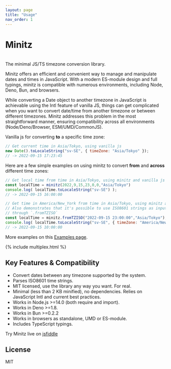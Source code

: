 ```yaml
---
layout: page
title: "Usage"
nav_order: 1
---
```


# Minitz
<br>
The minimal JS/TS timezone conversion library.

Minitz offers an efficient and convenient way to manage and manipulate dates and times in JavaScript. With a modern ES-module design and full typings, minitz is compatible with numerous environments, including Node, Deno, Bun, and browsers.

While converting a Date object to another timezone in JavaScript is achievable using the Intl feature of vanilla JS, things can get complicated when you want to convert date/time from another timezone or between different timezones. Minitz addresses this problem in the most straightforward manner, ensuring compatibility across all environments (Node/Deno/Browser, ESM/UMD/CommonJS).

Vanilla js for converting **to** a specific time zone:

```javascript
// Get current time in Asia/Tokyo, using vanilla js
new Date().toLocaleString("sv-SE", { timeZone: "Asia/Tokyo" });
// -> 2022-09-15 17:23:45
```

Here are a few simple examples on using minitz to convert **from** and **across** different time zones:

```javascript
// Get local time from time in Asia/Tokyo, using minitz and vanilla js
const localTime = minitz(2022,9,15,23,0,0,"Asia/Tokyo")
console.log( localTime.toLocaleString("sv-SE") );
// -> 2022-09-15 16:00:00
```

```javascript
// Get time in America/New_York from time in Asia/Tokyo, using minitz and vanilla js
// Also demonstrates that it's possible to use ISO8601 strings as input to minitz, 
// through `.fromTZISO`
const localTime = minitz.fromTZISO("2022-09-15 23:00:00","Asia/Tokyo");
console.log( localTime.toLocaleString("sv-SE", { timeZone: "America/New_York" }) );
// -> 2022-09-15 10:00:00
```

More examples on this [Examples page](./examples.md).

{% include multiplex.html %}


## Key Features & Compatibility


- Convert dates between any timezone supported by the system.
- Parses ISO8601 time strings.
- MIT licensed, use the library any way you want. For real.
- Minimal (less than 2 KB minified), no dependencies. Relies on JavaScript Intl and current best practices.
- Works in Node.js >=14.0 (both require and import).
- Works in Deno >=1.8.
- Works in Bun >=0.2.2
- Works in browsers as standalone, UMD or ES-module.
- Includes TypeScript typings.

Try Minitz live on [jsfiddle](https://jsfiddle.net/hexag0n/3mheu5by/)


## License


MIT